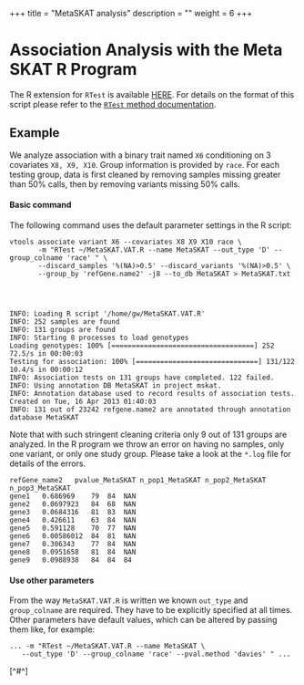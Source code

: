 
+++
title = "MetaSKAT analysis"
description = ""
weight = 6
+++


# Association Analysis with the Meta SKAT R Program 


The R extension for `RTest` is available [HERE][1]. For details on the format of this script please refer to the [`RTest` method documentation][2]. 



## Example

We analyze association with a binary trait named `X6` conditioning on 3 covariates `X8, X9, X10`. Group information is provided by `race`. For each testing group, data is first cleaned by removing samples missing greater than 50% calls, then by removing variants missing 50% calls. 



#### Basic command

The following command uses the default parameter settings in the R script: 



    vtools associate variant X6 --covariates X8 X9 X10 race \
           -m "RTest ~/MetaSKAT.VAT.R --name MetaSKAT --out_type 'D' --group_colname 'race' " \
           --discard_samples '%(NA)>0.5' --discard_variants '%(NA)>0.5' \
           --group_by 'refGene.name2' -j8 --to_db MetaSKAT > MetaSKAT.txt
    



    INFO: Loading R script '/home/gw/MetaSKAT.VAT.R'
    INFO: 252 samples are found
    INFO: 131 groups are found
    INFO: Starting 8 processes to load genotypes
    Loading genotypes: 100% [===================================] 252 72.5/s in 00:00:03
    Testing for association: 100% [==============================] 131/122 10.4/s in 00:00:12
    INFO: Association tests on 131 groups have completed. 122 failed.
    INFO: Using annotation DB MetaSKAT in project mskat.
    INFO: Annotation database used to record results of association tests. Created on Tue, 16 Apr 2013 01:40:03
    INFO: 131 out of 23242 refgene.name2 are annotated through annotation database MetaSKAT
    

Note that with such stringent cleaning criteria only 9 out of 131 groups are analyzed. In the R program we throw an error on having no samples, only one variant, or only one study group. Please take a look at the `*.log` file for details of the errors. 



    refGene_name2	pvalue_MetaSKAT	n_pop1_MetaSKAT	n_pop2_MetaSKAT	n_pop3_MetaSKAT
    gene1	0.686969	79	84	NAN
    gene2	0.0697923	84	68	NAN
    gene3	0.0684316	81	83	NAN
    gene4	0.426611	63	84	NAN
    gene5	0.591128	70	77	NAN
    gene6	0.00586012	84	81	NAN
    gene7	0.306343	77	84	NAN
    gene8	0.0951658	81	84	NAN
    gene9	0.0988938	84	84	84
    



#### Use other parameters

From the way `MetaSKAT.VAT.R` is written we known `out_type` and `group_colname` are required. They have to be explicitly specified at all times. Other parameters have default values, which can be altered by passing them like, for example: 



    ... -m "RTest ~/MetaSKAT.VAT.R --name MetaSKAT \
       --out_type 'D' --group_colname 'race' --pval.method 'davies' " ...
    

[^#^]

 [1]: http://vtools.houstonbioinformatics.org/programs/RTest/MetaSKAT.VAT.R
 [2]: http://localhost/~iceli/wiki/pmwiki.php?n=Association.RTest?action=edit